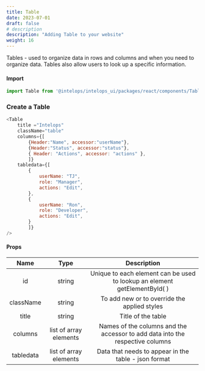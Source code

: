 ```yaml
---
title: Table
date: 2023-07-01
draft: false
# description
description: "Adding Table to your website"
weight: 16
---
```


Tables - used to organize data in rows and columns and when you need to organize data. Tables also allow users to look up a specific information.

#### Import 
```js
import Table from '@intelops/intelops_ui/packages/react/components/Table/src';
```

### Create a Table
```js
<Table 
    title ="Intelops"
    className="table"
    columns={[
        {Header:"Name", accessor:"userName"},
        {Header:"Status", accessor:"status"},
        { Header: "Actions", accessor: "actions" },
        ]}
    tabledata={[
        {
            userName: "TJ",
            role: "Manager",
            actions: "Edit", 
        },
        {
            userName: "Ron",
            role: "Developer",
            actions: "Edit", 
        }
        ]}
/>
```

#### Props

| **Name**    |  **Type**   |**Description**       |
| :----:      |    :----:   |    :----:            |
| id          | string      | Unique to each element can be used to lookup an element getElementById( ) |
| className   | string      | To add new or to override the applied styles |
| title       | string      | Title of the table   |
| columns     | list of array elements | Names of the columns and the accessor to add data into the respective columns |
| tabledata        |  list of array elements | Data that needs to appear in the table - json format| 
